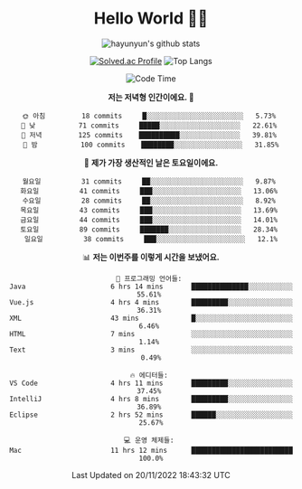 <div align="center">

# Hello World 🙋‍♀️

![hayunyun's github stats](https://github-readme-stats.vercel.app/api?username=hayunyun&show_icons=true) 

 
[![Solved.ac Profile](http://mazassumnida.wtf/api/generate_badge?boj=hayunyun)](https://solved.ac/hayunyun)
 ![Top Langs](https://github-readme-stats.vercel.app/api/top-langs/?username=hayunyun&layout=compact)

<!--START_SECTION:waka-->
![Code Time](http://img.shields.io/badge/Code%20Time-572%20hrs%2054%20mins-blue)

**저는 저녁형 인간이에요. 🦉** 

```text
🌞 아침         18 commits     █░░░░░░░░░░░░░░░░░░░░░░░░   5.73% 
🌆 낮　         71 commits     █████░░░░░░░░░░░░░░░░░░░░   22.61% 
🌃 저녁         125 commits    ██████████░░░░░░░░░░░░░░░   39.81% 
🌙 밤　         100 commits    ████████░░░░░░░░░░░░░░░░░   31.85%

```
📅 **제가 가장 생산적인 날은 토요일이에요.** 

```text
월요일          31 commits     ██░░░░░░░░░░░░░░░░░░░░░░░   9.87% 
화요일          41 commits     ███░░░░░░░░░░░░░░░░░░░░░░   13.06% 
수요일          28 commits     ██░░░░░░░░░░░░░░░░░░░░░░░   8.92% 
목요일          43 commits     ███░░░░░░░░░░░░░░░░░░░░░░   13.69% 
금요일          44 commits     ███░░░░░░░░░░░░░░░░░░░░░░   14.01% 
토요일          89 commits     ███████░░░░░░░░░░░░░░░░░░   28.34% 
일요일          38 commits     ███░░░░░░░░░░░░░░░░░░░░░░   12.1%

```


📊 **저는 이번주를 이렇게 시간을 보냈어요.** 

```text
💬 프로그래밍 언어들: 
Java                     6 hrs 14 mins       ██████████████░░░░░░░░░░░   55.61% 
Vue.js                   4 hrs 4 mins        █████████░░░░░░░░░░░░░░░░   36.31% 
XML                      43 mins             █░░░░░░░░░░░░░░░░░░░░░░░░   6.46% 
HTML                     7 mins              ░░░░░░░░░░░░░░░░░░░░░░░░░   1.14% 
Text                     3 mins              ░░░░░░░░░░░░░░░░░░░░░░░░░   0.49%

🔥 에디터들: 
VS Code                  4 hrs 11 mins       █████████░░░░░░░░░░░░░░░░   37.45% 
IntelliJ                 4 hrs 8 mins        █████████░░░░░░░░░░░░░░░░   36.89% 
Eclipse                  2 hrs 52 mins       ██████░░░░░░░░░░░░░░░░░░░   25.67%

💻 운영 체제들: 
Mac                      11 hrs 12 mins      █████████████████████████   100.0%

```


 Last Updated on 20/11/2022 18:43:32 UTC
<!--END_SECTION:waka-->

<!--
**hayunyun/hayunyun** is a ✨ _special_ ✨ repository because its `README.md` (this file) appears on your GitHub profile.

Here are some ideas to get you started:

- 🔭 I’m currently working on ...
- 🌱 I’m currently learning ...
- 👯 I’m looking to collaborate on ...
- 🤔 I’m looking for help with ...
- 💬 Ask me about ...
- 📫 How to reach me: ...
- 😄 Pronouns: ...
- ⚡ Fun fact: ...
-->



